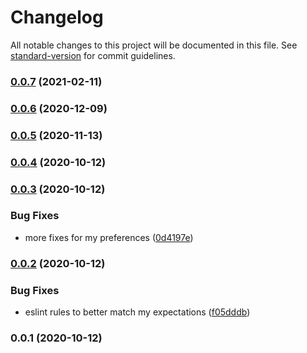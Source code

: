 # Changelog

All notable changes to this project will be documented in this file. See [standard-version](https://github.com/conventional-changelog/standard-version) for commit guidelines.

### [0.0.7](https://github.com/mlaursen/eslint-config/compare/v0.0.6...v0.0.7) (2021-02-11)

### [0.0.6](https://github.com/mlaursen/eslint-config/compare/v0.0.5...v0.0.6) (2020-12-09)

### [0.0.5](https://github.com/mlaursen/eslint-config/compare/v0.0.4...v0.0.5) (2020-11-13)

### [0.0.4](https://github.com/mlaursen/eslint-config/compare/v0.0.3...v0.0.4) (2020-10-12)

### [0.0.3](https://github.com/mlaursen/eslint-config/compare/v0.0.2...v0.0.3) (2020-10-12)


### Bug Fixes

* more fixes for my preferences ([0d4197e](https://github.com/mlaursen/eslint-config/commit/0d4197e4917502d8123c9d3ebdf011f2ed264a63))

### [0.0.2](https://github.com/mlaursen/eslint-config/compare/v0.0.1...v0.0.2) (2020-10-12)


### Bug Fixes

* eslint rules to better match my expectations ([f05dddb](https://github.com/mlaursen/eslint-config/commit/f05dddb248ec1733d5e39381aeeab2359a1f93d8))

### 0.0.1 (2020-10-12)
